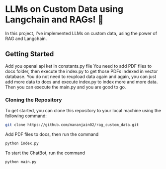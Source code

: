 # LLMs on Custom Data using Langchain and RAGs! 🤖

In this project, I've implemented LLMs on custom data, using the power of RAG and Langchain.

## Getting Started

Add you openai api ket in constants.py file
You need to add PDF files to docs folder, then execute the index.py to get those PDFs indexed in vector database.
You do not need to reupload data again and again, you can just add more data to docs and execute index.py to index more and more data.
Then you can execute the main.py and you are good to go.

### Cloning the Repository

To get started, you can clone this repository to your local machine using the following command:

```bash
git clone https://github.com/mananjain02/rag_custom_data.git
```

Add PDF files to docs, then run the command

```bash
python index.py
```

To start the ChatBot, run the command
```bash
python main.py
```